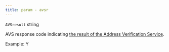 ```yaml
---
title: param - avsr
---
```


`AVSresult` string

AVS response code indicating [the result of the Address Verification Service](https://merchantservices.chase.com/support/faqs/address-verification-service).&#x20;

Example: Y
